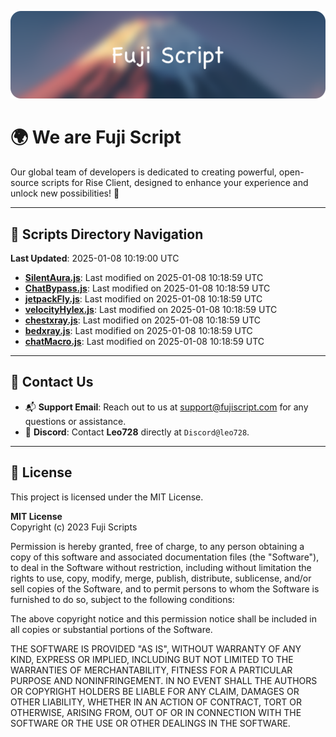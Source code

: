 ![Banner](.github/b.webp)

# 🌍 **We are Fuji Script**

Our global team of developers is dedicated to creating powerful, open-source scripts for Rise Client, designed to enhance your experience and unlock new possibilities! 🌟

---
<!-- SCRIPTS_NAVIGATION_START -->
## 📂 **Scripts Directory Navigation**

**Last Updated**: 2025-01-08 10:19:00 UTC

- **[SilentAura.js](scripts/SilentAura.js)**: Last modified on 2025-01-08 10:18:59 UTC
- **[ChatBypass.js](scripts/ChatBypass.js)**: Last modified on 2025-01-08 10:18:59 UTC
- **[jetpackFly.js](scripts/jetpackFly.js)**: Last modified on 2025-01-08 10:18:59 UTC
- **[velocityHylex.js](scripts/velocityHylex.js)**: Last modified on 2025-01-08 10:18:59 UTC
- **[chestxray.js](scripts/chestxray.js)**: Last modified on 2025-01-08 10:18:59 UTC
- **[bedxray.js](scripts/bedxray.js)**: Last modified on 2025-01-08 10:18:59 UTC
- **[chatMacro.js](scripts/chatMacro.js)**: Last modified on 2025-01-08 10:18:59 UTC

<!-- SCRIPTS_NAVIGATION_END -->

---

## 💬 **Contact Us**  
- 📬 **Support Email**: Reach out to us at [support@fujiscript.com](mailto:support@fujiscript.com) for any questions or assistance.  
- 💬 **Discord**: Contact **Leo728** directly at `Discord@leo728`.

---

## 📜 **License**

This project is licensed under the MIT License.  

**MIT License**  
Copyright (c) 2023 Fuji Scripts  

Permission is hereby granted, free of charge, to any person obtaining a copy of this software and associated documentation files (the "Software"), to deal in the Software without restriction, including without limitation the rights to use, copy, modify, merge, publish, distribute, sublicense, and/or sell copies of the Software, and to permit persons to whom the Software is furnished to do so, subject to the following conditions:  

The above copyright notice and this permission notice shall be included in all copies or substantial portions of the Software.  

THE SOFTWARE IS PROVIDED "AS IS", WITHOUT WARRANTY OF ANY KIND, EXPRESS OR IMPLIED, INCLUDING BUT NOT LIMITED TO THE WARRANTIES OF MERCHANTABILITY, FITNESS FOR A PARTICULAR PURPOSE AND NONINFRINGEMENT. IN NO EVENT SHALL THE AUTHORS OR COPYRIGHT HOLDERS BE LIABLE FOR ANY CLAIM, DAMAGES OR OTHER LIABILITY, WHETHER IN AN ACTION OF CONTRACT, TORT OR OTHERWISE, ARISING FROM, OUT OF OR IN CONNECTION WITH THE SOFTWARE OR THE USE OR OTHER DEALINGS IN THE SOFTWARE.  

